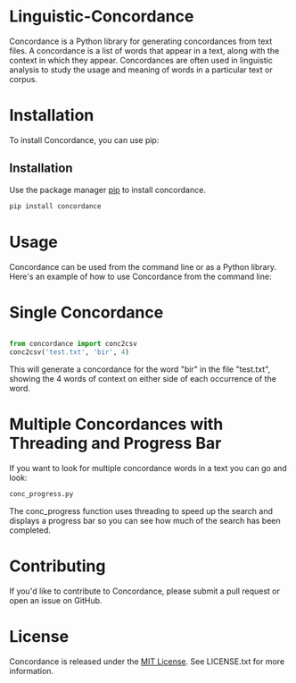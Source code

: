 # Linguistic-Concordance
Concordance is a Python library for generating concordances from text files. A concordance is a list of words that appear in a text, along with the context in which they appear. Concordances are often used in linguistic analysis to study the usage and meaning of words in a particular text or corpus.


# Installation
To install Concordance, you can use pip:

## Installation

Use the package manager [pip](https://pip.pypa.io/en/stable/) to install concordance.

```bash
pip install concordance
```

# Usage
Concordance can be used from the command line or as a Python library. Here's an example of how to use Concordance from the command line:

# Single Concordance
```python

from concordance import conc2csv
conc2csv('test.txt', 'bir', 4)

```
This will generate a concordance for the word "bir" in the file "test.txt", showing the 4 words of context on either side of each occurrence of the word.

# Multiple Concordances with Threading and Progress Bar

If you want to look for multiple concordance words in a text you can go and look:
```bash
conc_progress.py
```
The conc_progress function uses threading to speed up the search and displays a progress bar so you can see how much of the search has been completed.

# Contributing
If you'd like to contribute to Concordance, please submit a pull request or open an issue on GitHub.

# License
Concordance is released under the [MIT License](https://choosealicense.com/licenses/mit/). See LICENSE.txt for more information.
